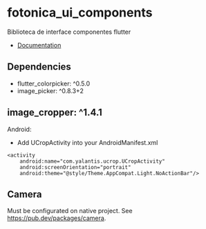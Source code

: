 # fotonica_ui_components
Biblioteca de interface componentes flutter

- [Documentation](https://talisonfc.github.io/fotonica_ui_components)

## Dependencies

- flutter_colorpicker: ^0.5.0
- image_picker: ^0.8.3+2
## image_cropper: ^1.4.1

Android:
- Add UCropActivity into your AndroidManifest.xml

```
<activity
    android:name="com.yalantis.ucrop.UCropActivity"
    android:screenOrientation="portrait"
    android:theme="@style/Theme.AppCompat.Light.NoActionBar"/>
```

## Camera

Must be configurated on native project. See https://pub.dev/packages/camera.
